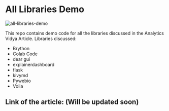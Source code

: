# All Libraries Demo

![all-libraries-demo](https://socialify.git.ci/kaustubhgupta/all-libraries-demo/image?description=1&font=Rokkitt&forks=1&issues=1&language=1&owner=1&pattern=Floating%20Cogs&pulls=1&stargazers=1&theme=Light) 

This repo contains demo code for all the libraries discussed in the Analytics Vidya Article. Libraries discussed:

- Brython
- Colab Code
- dear gui
- explainerdashboard
- flask 
- kivymd
- Pywebio
- Voila

## Link of the article: (Will be updated soon)